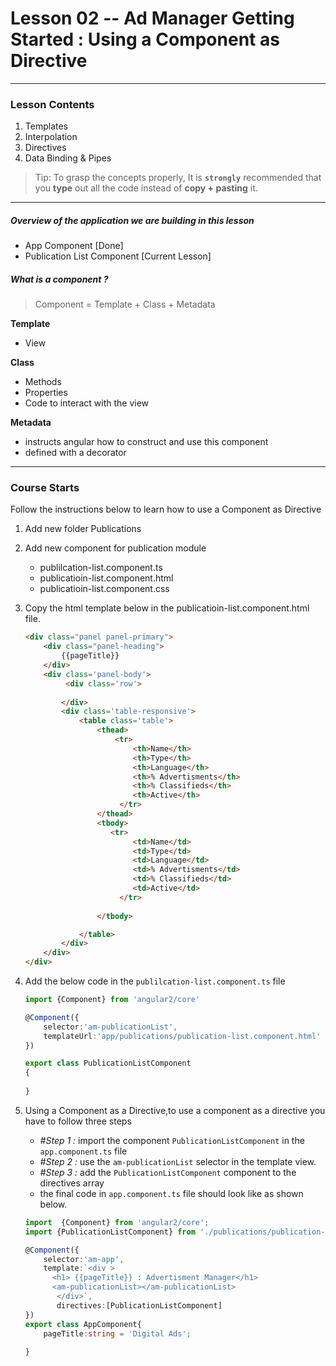 # Lesson 02 -- Ad Manager Getting Started : Using a Component as Directive
----------
### Lesson Contents
1.  Templates
2.  Interpolation 
3.  Directives
4.  Data Binding & Pipes

> Tip: To grasp the concepts properly, It is  **`strongly`**  recommended that you **type** out all the code instead of **copy + pasting** it. 

-------------------------------

##### Overview of the application we are building in this lesson
- App Component  [Done]
- Publication List Component [Current Lesson]

##### What is a component ?

> Component = Template + Class + Metadata
>
**Template**
- View 
>
**Class**
- Methods
- Properties
- Code to interact with the view
>
**Metadata**
- instructs angular how to construct and use this component
- defined with a decorator

-------------------------------

### Course Starts 
Follow the instructions below to learn how to use a Component as Directive

1. Add new folder Publications
2. Add new component for publication module
    * publilcation-list.component.ts
    * publicatioin-list.component.html
    * publicatioin-list.component.css

3. Copy the html template below in the publicatioin-list.component.html file. 
	``` html
	<div class="panel panel-primary">
	    <div class="panel-heading">
	        {{pageTitle}}
	    </div>
	    <div class='panel-body'>
	         <div class='row'>
	            
	        </div>
	        <div class='table-responsive'>
	            <table class='table'>
	                <thead>
	                    <tr>
	                        <th>Name</th>
	                        <th>Type</th>
	                        <th>Language</th>
	                        <th>% Advertisments</th>
	                        <th>% Classifieds</th>
	                        <th>Active</th>
	                     </tr>
	                </thead>
	                <tbody>
	                   <tr>
	                        <td>Name</td>
	                        <td>Type</td>
	                        <td>Language</td>
	                        <td>% Advertisments</td>
	                        <td>% Classifieds</td>
	                        <td>Active</td>
	                     </tr>
	                     
	                </tbody>
	
	            </table>
	        </div>
	    </div>
	</div>	
	```
4. Add the below code in the `publilcation-list.component.ts` file
	```typescript
    import {Component} from 'angular2/core'
    
    @Component({
        selector:'am-publicationList',
        templateUrl:'app/publications/publication-list.component.html'
    })

    export class PublicationListComponent
    {
       
    }
	```
5. Using a Component as a Directive,to use a component as a directive you have to follow three steps
    * _#Step 1 :_ import the component `PublicationListComponent` in the `app.component.ts`  file
    * _#Step 2 :_ use the `am-publicationList` selector in the template view.
    * _#Step 3 :_ add the `PublicationListComponent` component to the directives array
    * the final code in `app.component.ts` file should look like as shown  below. 
   
	``` typescript
    import  {Component} from 'angular2/core';
    import {PublicationListComponent} from './publications/publication-list.component';

    @Component({
        selector:'am-app',
        template:`<div >
          <h1> {{pageTitle}} : Advertisment Manager</h1>
          <am-publicationList></am-publicationList>
           </div>`,
           directives:[PublicationListComponent]
    })
    export class AppComponent{
        pageTitle:string = 'Digital Ads';
        
    }
	```



